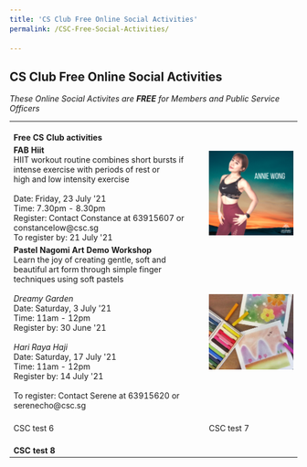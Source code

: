 ```yaml
---
title: 'CS Club Free Online Social Activities'
permalink: /CSC-Free-Social-Activities/

---
```


## CS Club Free Online Social Activities

<i>These Online Social Activites are <b>FREE</b> for Members and Public Service Officers</i>



<table>
	<tr>
		<td colspan="2">
				<br>
			<b>Free CS Club activities</b>
		</td>
	</tr>
	<tr>
		<td>
			<b>FAB Hiit</b> <br>
			HIIT workout routine combines short bursts if intense exercise with periods of rest or <br> high and low intensity exercise <br> 
			<br>
			Date: Friday, 23 July '21 <br>
			Time: 7.30pm - 8.30pm <br>
			Register: Contact Constance at 63915607 or constancelow@csc.sg <br>
			To register by: 21 July '21
		</td>
		<td>
			<img src="/images/sa/fab hiit.png"/>
		</td>
	</tr>
	<tr>
		<td>
			<b>Pastel Nagomi Art Demo Workshop</b> <br>
			Learn the joy of creating gentle, soft and beautiful art form through simple finger <br> techniques using soft pastels <br>
			<br>
			<i>Dreamy Garden</i> <br>
			Date: Saturday, 3 July '21 <br>
			Time: 11am - 12pm <br>
			Register by: 30 June '21 <br>
			<br>
			<i>Hari Raya Haji</i> <br>
			Date: Saturday, 17 July '21 <br>
			Time: 11am - 12pm <br>
			Register by: 14 July '21 <br>
			<br>
			To register: Contact Serene at 63915620 or serenecho@csc.sg <br>
			<br>
		</td>
		<td>
			 <img src="/images/sa/pastel nagomi.png"/>
		</td>
	</tr>
	<tr>
		<td>
			CSC test 6
		</td>
		<td>
			CSC test 7
		</td>
	</tr>
	<tr>
		<td colspan="2">
			<br>
			<b>CSC test 8</b>
		</td>
	</tr>

</table>
<br>
